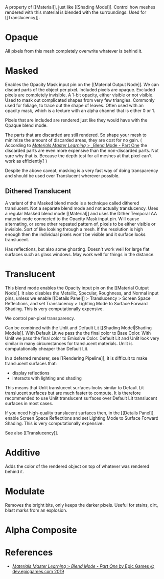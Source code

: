 A property of [[Material]], just like [[Shading Model]].
Control how meshes rendered with this material is blended with the surroundings.
Used for [[Translucency]].

# Opaque
All pixels from this mesh completely overwrite whatever is behind it.

# Masked

Enables the Opacity Mask input pin on the [[Material Output Node]].
We can discard parts of the object per pixel.
Included pixels are opaque.
Excluded pixels are completely invisible.
A 1-bit opacity, either visible or not visible.
Used to mask out complicated shapes from very few triangles.
Commonly used for foliage, to trace out the shape of leaves.
Often used with an opacity mask, which is a texture with an alpha channel that is either 0 or 1.

Pixels that are included are rendered just like they would have with the Opaque blend mode.

The parts that are discarded are still rendered.
So shape your mesh to minimize the amount of discarded areas, they are cost for no gain.
(
According to [_Materials Master Learning_ > _Blend Mode - Part One](https://dev.epicgames.com/community/learning/courses/2dy/unreal-engine-materials-master-learning/EV7/blend-mode-part-one) the discarded parts are even more expensive than the non-discarded parts.
Not sure why that is.
Because the depth test for all meshes at that pixel can't work as efficiently?
)

Despite the above caveat, masking is a very fast way of doing transparency and should be used over Translucent wherever possible.

## Dithered Translucent

A variant of the Masked blend mode is a technique called dithered translucent.
Not a separate blend mode and not actually translucency.
Uses a regular Masked blend mode [[Material]] and uses the Dither Temporal AA material node connected to the Opacity Mask input pin.
Will cause alternating, or some other repeated pattern of, pixels to be either visible or invisible.
Sort of like looking through a mesh.
If the resolution is high enough then the individual pixels won't be visible and it surface looks translucent.

Has reflections, but also some ghosting.
Doesn't work well for large flat surfaces such as glass windows.
May work well for things in the distance.

# Translucent

This blend mode enables the Opacity input pin on the [[Material Output Node]].
It also disables the Metallic, Specular, Roughness, and Normal input pins,
unless we enable [[Details Panel]] > Translucency > Screen Space Reflections,
and set Translucency > Lighting Mode to Surface Forward Shading.
This is very computationally expensive.

We control per-pixel transparency.

Can be combined with the Unlit and Default Lit  [[Shading Model|Shading Models]].
With Default Lit we pass the the final color to Base Color.
With Unlit we pass the final color to Emissive Color.
Default Lit and Unlit look very similar in many circumstances for translucent materials.
Unlit is computationally cheaper than Default Lit.

In a deferred renderer, see [[Rendering Pipeline]], it is difficult to make translucent surfaces that:
- display reflections
- interacts with lighting and shading

This means that Unlit translucent surfaces looks similar to Default Lit translucent surfaces but are much faster to compute.
It is therefore recommended to use Unlit translucent surfaces over Default Lit translucent surfaces in most cases.

If you need high-quality translucent surfaces then, in the [[Details Panel]], enable Screen Space Reflections and set Lighting Mode to Surface Forward Shading.
This is very computationally expensive.

See also [[Translucency]].


# Additive

Adds the color of the rendered object on top of whatever was rendered behind it.

# Modulate

Removes the bright bits, only keeps the darker pixels.
Useful for stains, dirt, blast marks from an explosion.

# Alpha Composite

# References

- [_Materials Master Learning_ > _Blend Mode - Part One_ by Epic Games @ dev.epicgames.com 2019](https://dev.epicgames.com/community/learning/courses/2dy/unreal-engine-materials-master-learning/EV7/blend-mode-part-one)